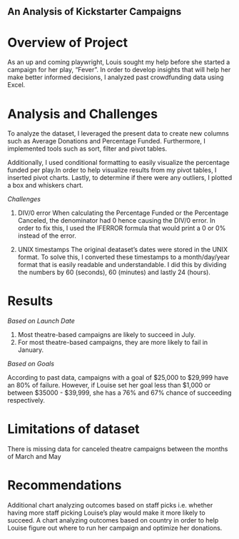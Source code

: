 ## An Analysis of Kickstarter Campaigns 


# Overview of Project
As an up and coming playwright, Louis sought my help before she started a campaign for her play, “Fever”.  In order to develop insights that will help her make better informed decisions, I analyzed past crowdfunding data using Excel. 


# Analysis and Challenges

To analyze the dataset, I leveraged the present data to create new columns such as Average Donations and Percentage Funded. Furthermore, I implemented tools such as sort, filter and pivot tables. 


Additionally, I used conditional formatting to easily visualize the percentage funded per play.In order to help visualize results from my pivot tables, I inserted pivot charts. Lastly, to determine if there were any outliers, I plotted a box and whiskers chart. 



*Challenges* 

1. DIV/0 error
When calculating the Percentage Funded or the Percentage Canceled, the denominator had 0 hence causing the DIV/0 error. In order to fix this, I used the IFERROR formula that would print a 0 or 0% instead of the error. 

2. UNIX timestamps
The original deataset’s dates were stored in the UNIX format. To solve this, I converted these timestamps to a month/day/year format that is easily readable and understandable. I did this by dividing the numbers by 60 (seconds), 60 (minutes) and lastly 24 (hours). 


# Results 

*Based on Launch Date* 

1. Most theatre-based campaigns are likely to succeed in July. 
2. For most theatre-based campaigns, they are more likely to fail in January. 

*Based on Goals*

According to past data, campaigns with a goal of $25,000 to $29,999 have an 80% of failure. However, if Louise set her goal less than $1,000 or between $35000 - $39,999, she has a 76% and 67% chance of succeeding respectively. 

# Limitations of dataset 
There is missing data for canceled theatre campaigns between the months of March and May 

# Recommendations 
Additional chart analyzing outcomes based on staff picks i.e. whether having more staff picking Louise’s play would make it more likely to succeed. 
A chart analyzing outcomes based on country in order to help Louise figure out where to run her campaign and optimize her donations. 
 
